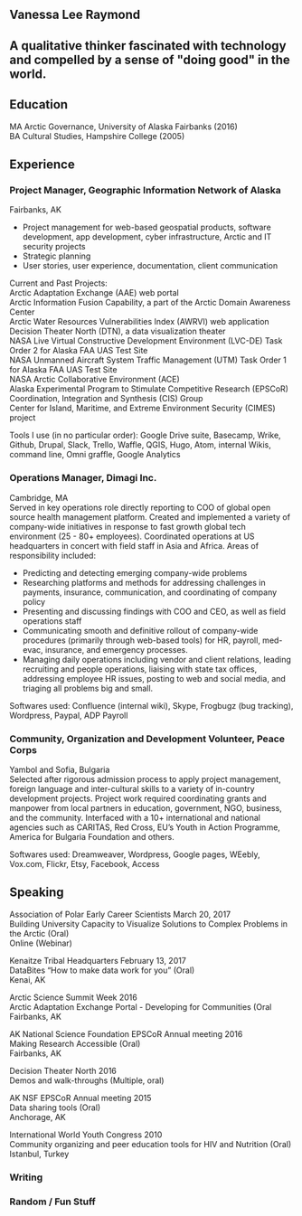 ## Vanessa Lee Raymond
## A qualitative thinker fascinated with technology and compelled by a sense of "doing good" in the world. 

## Education
MA Arctic Governance, University of Alaska Fairbanks (2016)  
BA Cultural Studies, Hampshire College (2005)   

## Experience
### Project Manager, Geographic Information Network of Alaska  
Fairbanks, AK  

- Project management for web-based geospatial products, software development, app development, cyber infrastructure, Arctic and IT security projects  
- Strategic planning  
- User stories, user experience, documentation, client communication  
  
Current and Past Projects:  
Arctic Adaptation Exchange (AAE) web portal  
Arctic Information Fusion Capability, a part of the Arctic Domain Awareness Center  
Arctic Water Resources Vulnerabilities Index (AWRVI) web application  
Decision Theater North (DTN), a data visualization theater  
NASA Live Virtual Constructive Development Environment (LVC-DE) Task Order 2 for Alaska FAA UAS Test Site  
NASA Unmanned Aircraft System Traffic Management (UTM) Task Order 1 for Alaska FAA UAS Test Site  
NASA Arctic Collaborative Environment (ACE)  
Alaska Experimental Program to Stimulate Competitive Research (EPSCoR) Coordination, Integration and Synthesis (CIS) Group  
Center for Island, Maritime, and Extreme Environment Security (CIMES) project  
  
Tools I use (in no particular order): Google Drive suite, Basecamp, Wrike, Github, Drupal, Slack, Trello, Waffle, QGIS, Hugo, Atom, internal Wikis, command line, Omni graffle, Google Analytics  

### Operations Manager, Dimagi Inc.  
Cambridge, MA  
Served in key operations role directly reporting to COO of global open source health management platform. Created and implemented a variety of company-wide initiatives in response to fast growth global tech environment (25 - 80+ employees). Coordinated operations at US headquarters in concert with field staff in Asia and Africa. Areas of responsibility included:  
- Predicting and detecting emerging company-wide problems  
- Researching platforms and methods for addressing challenges in payments, insurance,
communication, and coordinating of company policy  
- Presenting and discussing findings with COO and CEO, as well as field operations staff  
- Communicating smooth and definitive rollout of company-wide procedures (primarily
through web-based tools) for HR, payroll, med-evac, insurance, and emergency processes.  
- Managing daily operations including vendor and client relations, leading recruiting and
people operations, liaising with state tax offices, addressing employee HR issues, posting to web and social media, and triaging all problems big and small.  
  
Softwares used: Confluence (internal wiki), Skype, Frogbugz (bug tracking), Wordpress, Paypal, ADP Payroll  

### Community, Organization and Development Volunteer, Peace Corps
Yambol and Sofia, Bulgaria  
Selected after rigorous admission process to apply project management, foreign language and inter-cultural skills to a variety of in-country development projects. Project work required coordinating grants and manpower from local partners in education, government, NGO, business, and the community. Interfaced with a 10+ international and national agencies such as CARITAS, Red Cross, EU’s Youth in Action Programme, America for Bulgaria Foundation and others.  
  
Softwares used: Dreamweaver, Wordpress, Google pages, WEebly, Vox.com, Flickr, Etsy, Facebook, Access  

## Speaking
Association of Polar Early Career Scientists 
March 20, 2017  
Building University Capacity to Visualize Solutions to Complex Problems in the Arctic (Oral)  
Online (Webinar)  

Kenaitze Tribal Headquarters 
February 13, 2017  
DataBites “How to make data work for you” (Oral)  
Kenai, AK  

Arctic Science Summit Week 2016  
Arctic Adaptation Exchange Portal - Developing for Communities (Oral  
Fairbanks, AK  

AK National Science Foundation EPSCoR Annual meeting 2016  
Making Research Accessible (Oral)  
Fairbanks, AK  

Decision Theater North 2016  
Demos and walk-throughs (Multiple, oral)  

AK NSF EPSCoR Annual meeting 2015  
Data sharing tools (Oral)  
Anchorage, AK  

International World Youth Congress 2010  
Community organizing and peer education tools for HIV and Nutrition (Oral)  
Istanbul, Turkey  


### Writing

### Random / Fun Stuff


